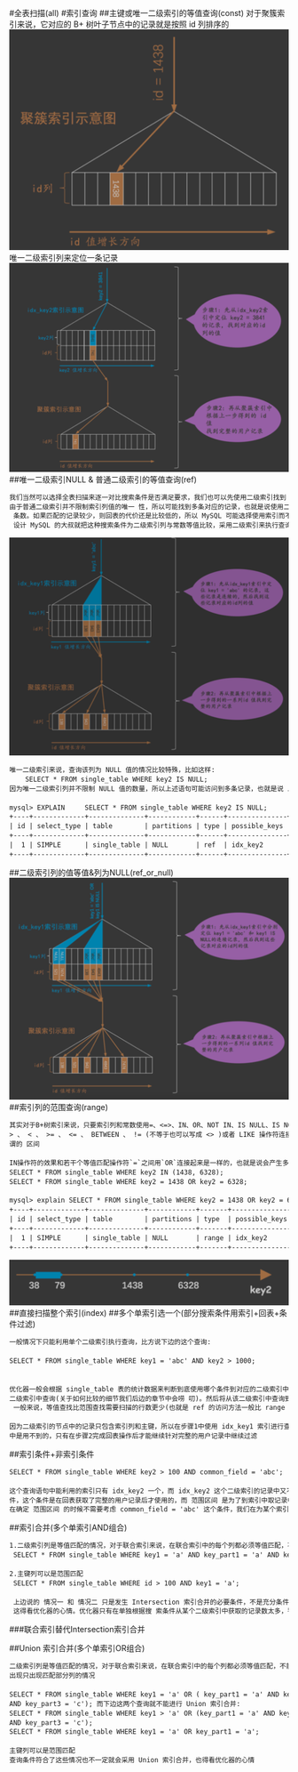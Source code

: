 #全表扫描(all)
#索引查询
##主键或唯一二级索引的等值查询(const)
对于聚簇索引来说，它对应的 B+ 树叶子节点中的记录就是按照 id 列排序的
![](.z_8_mysql_索引_聚集索引_二级索引_覆盖索引_全表扫描_回表_images/74e60bce.png)
唯一二级索引列来定位一条记录
![](.z_8_mysql_索引_聚集索引_二级索引_覆盖索引_全表扫描_回表_images/76e3fb77.png)
##唯一二级索引NULL & 普通二级索引的等值查询(ref)
```asp
我们当然可以选择全表扫描来逐一对比搜索条件是否满足要求，我们也可以先使用二级索引找到 对应记录的 id 值，然后再回表到聚簇索引中查找完整的用户记录。
由于普通二级索引并不限制索引列值的唯一 性，所以可能找到多条对应的记录，也就是说使用二级索引来执行查询的代价取决于等值匹配到的二级索引记录
 条数。如果匹配的记录较少，则回表的代价还是比较低的，所以 MySQL 可能选择使用索引而不是全表扫描的方式 来执行查询。
 设计 MySQL 的大叔就把这种搜索条件为二级索引列与常数等值比较，采用二级索引来执行查询的访 问方法称为: ref 
```
![](.z_3_mysql_查询优化_00_聚集索引_二级索引_覆盖索引_全表扫描_回表_images/ae057519.png)
```asp
唯一二级索引来说，查询该列为 NULL 值的情况比较特殊，比如这样:
    SELECT * FROM single_table WHERE key2 IS NULL;
因为唯一二级索引列并不限制 NULL 值的数量，所以上述语句可能访问到多条记录，也就是说 上边这个语句不可 以使用 const 访问方法来执行

mysql> EXPLAIN     SELECT * FROM single_table WHERE key2 IS NULL;
+----+-------------+--------------+------------+------+---------------+----------+---------+-------+------+----------+-----------------------+
| id | select_type | table        | partitions | type | possible_keys | key      | key_len | ref   | rows | filtered | Extra                 |
+----+-------------+--------------+------------+------+---------------+----------+---------+-------+------+----------+-----------------------+
|  1 | SIMPLE      | single_table | NULL       | ref  | idx_key2      | idx_key2 | 5       | const |    1 |   100.00 | Using index condition |
+----+-------------+--------------+------------+------+---------------+----------+---------+-------+------+----------+-----------------------+
```
##二级索引列的值等值&列为NULL(ref_or_null)
![](.z_3_mysql_查询优化_00_聚集索引_二级索引_覆盖索引_全表扫描_回表_images/80c0034d.png)
##索引列的范围查询(range)
```asp
其实对于B+树索引来说，只要索引列和常数使用=、<=>、IN、OR、NOT IN、IS NULL、IS NOT NULL、
> 、 < 、 >= 、 <= 、 BETWEEN 、 != (不等于也可以写成 <> )或者 LIKE 操作符连接起来，就可以产生一个所
谓的 区间

IN操作符的效果和若干个等值匹配操作符`=`之间用`OR`连接起来是一样的，也就是说会产生多个单点 区间，比如下边这两个语句的效果是一样的:
SELECT * FROM single_table WHERE key2 IN (1438, 6328);
SELECT * FROM single_table WHERE key2 = 1438 OR key2 = 6328;

mysql> explain SELECT * FROM single_table WHERE key2 = 1438 OR key2 = 6328;
+----+-------------+--------------+------------+-------+---------------+----------+---------+------+------+----------+-----------------------+
| id | select_type | table        | partitions | type  | possible_keys | key      | key_len | ref  | rows | filtered | Extra                 |
+----+-------------+--------------+------------+-------+---------------+----------+---------+------+------+----------+-----------------------+
|  1 | SIMPLE      | single_table | NULL       | range | idx_key2      | idx_key2 | 5       | NULL |    2 |   100.00 | Using index condition |
+----+-------------+--------------+------------+-------+---------------+----------+---------+------+------+----------+-----------------------+
```
![](.z_3_mysql_查询优化_00_聚集索引_二级索引_覆盖索引_全表扫描_回表_images/15910e2c.png)
##直接扫描整个索引(index)
##多个单索引选一个(部分搜索条件用索引+回表+条件过滤)
```asp
一般情况下只能利用单个二级索引执行查询，比方说下边的这个查询:

SELECT * FROM single_table WHERE key1 = 'abc' AND key2 > 1000;


优化器一般会根据 single_table 表的统计数据来判断到底使用哪个条件到对应的二级索引中查询扫描的行数会 更少，选择那个扫描行数较少的条件到对应的
二级索引中查询(关于如何比较的细节我们后边的章节中会唠 叨)。然后将从该二级索引中查询到的结果经过回表得到完整的用户记录后再根据其余的 WHERE 条件过滤记录。
 一般来说，等值查找比范围查找需要扫描的行数更少(也就是 ref 的访问方法一般比 range 好，但这也不总是一 定的，也可能采用 ref 访问方法的那个索引列的值为特定值的行数特别多)
 
因为二级索引的节点中的记录只包含索引列和主键，所以在步骤1中使用 idx_key1 索引进行查询时只会用到与 key1 列有关的搜索条件，其余条件，比如 key2 > 1000 这个条件在步骤1
中是用不到的，只有在步骤2完成回表操作后才能继续针对完整的用户记录中继续过滤
```
##索引条件+非索引条件
```asp
SELECT * FROM single_table WHERE key2 > 100 AND common_field = 'abc';

这个查询语句中能利用的索引只有 idx_key2 一个，而 idx_key2 这个二级索引的记录中又不包含 common_field 这个字段，所以在使用二级索引 idx_key2 定位记录的阶段用不到 common_field = 'abc' 这个条
件，这个条件是在回表获取了完整的用户记录后才使用的，而 范围区间 是为了到索引中取记录中提出的概念
在确定 范围区间 的时候不需要考虑 common_field = 'abc' 这个条件，我们在为某个索引确定范围区间的时 候只需要把用不到相关索引的搜索条件替换为 TRUE 就好了
```

##索引合并(多个单索引AND组合)
```asp
1.二级索引列是等值匹配的情况，对于联合索引来说，在联合索引中的每个列都必须等值匹配，不能出现只出现匹配部分列的情况
 SELECT * FROM single_table WHERE key1 = 'a' AND key_part1 = 'a' AND key_part2 = 'b' AND key_part3 = 'c';
 
2.主键列可以是范围匹配
 SELECT * FROM single_table WHERE id > 100 AND key1 = 'a';
 
 上边说的 情况一 和 情况二 只是发生 Intersection 索引合并的必要条件，不是充分条件。也就是说即使 情况一、情况二成立，也不一定发生 Intersection 索引合并，
 这得看优化器的心情。优化器只有在单独根据搜 索条件从某个二级索引中获取的记录数太多，导致回表开销太大，而通过 Intersection 索引合并后需要回表的 记录数大大减少时才会使用 Intersection 索引合并
```
###联合索引替代Intersection索引合并

##Union 索引合并(多个单索引OR组合)
```asp
二级索引列是等值匹配的情况，对于联合索引来说，在联合索引中的每个列都必须等值匹配，不能
出现只出现匹配部分列的情况

SELECT * FROM single_table WHERE key1 = 'a' OR ( key_part1 = 'a' AND key_part2 = 'b'
AND key_part3 = 'c'); 而下边这两个查询就不能进行 Union 索引合并:
SELECT * FROM single_table WHERE key1 > 'a' OR (key_part1 = 'a' AND key_part2 = 'b'
AND key_part3 = 'c');
SELECT * FROM single_table WHERE key1 = 'a' OR key_part1 = 'a';

主键列可以是范围匹配
查询条件符合了这些情况也不一定就会采用 Union 索引合并，也得看优化器的心情
```
